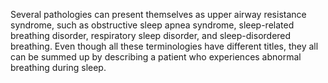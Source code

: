 Several pathologies can present themselves as upper airway resistance syndrome, such as obstructive sleep apnea syndrome, sleep-related breathing disorder, respiratory sleep disorder, and sleep-disordered breathing. Even though all these terminologies have different titles, they all can be summed up by describing a patient who experiences abnormal breathing during sleep.